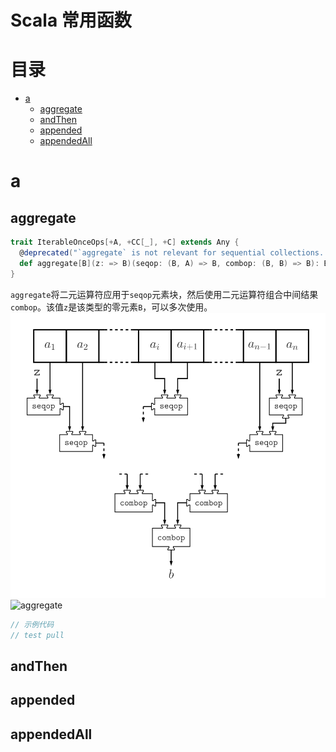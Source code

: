 # Scala 常用函数

目录
=================

* [a](#a)
  * [aggregate](#aggregate)
  * [andThen](#andthen)
  * [appended](#appended)
  * [appendedAll](#appendedall)

# a

## aggregate

```scala
trait IterableOnceOps[+A, +CC[_], +C] extends Any {
  @deprecated("`aggregate` is not relevant for sequential collections. Use `foldLeft(z)(seqop)` instead.", "2.13.0")
  def aggregate[B](z: => B)(seqop: (B, A) => B, combop: (B, B) => B): B = foldLeft(z)(seqop)
}
```

`aggregate`将二元运算符应用于`seqop`元素块，然后使用二元运算符组合中间结果`combop`。该值`z`是该类型的零元素`B`，可以多次使用。
![aggregate](./images/scala-functions/aggregate.svg)
![aggregate](https://github.com/GourdErwa/scala-advanced/blob/master/scala-break-through-notes/images/scala-functions/aggregate.svg)

```scala
// 示例代码
// test pull
```

## andThen

## appended

## appendedAll
